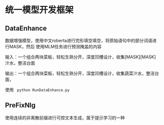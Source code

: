 # 统一模型开发框架

## DataEnhance

数据增强模型，使用中文roberta进行完形填空填空，将原始语句中的部分词语进行MASK，然后
使用MLM任务进行预测掩盖的内容

输入：一个组合两块菜板，轻松生熟分开，深度凹槽设计，收集[MASK][MASK]汁水，整洁台面

输出：一个组合两块菜板，轻松生熟分开，深度凹槽设计，收集蔬菜汁水，整洁台面，

使用 ``` python RunDataEnhance.py```

## PreFixNlg

使用连续的非离散前缀进行可控文本生成，属于提示学习的一种